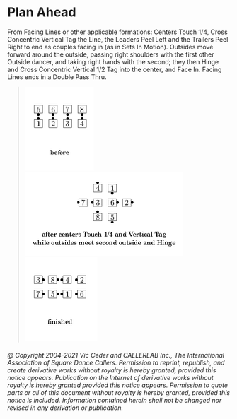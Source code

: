 
# Plan Ahead

From Facing Lines or other applicable formations: Centers Touch
1/4, Cross Concentric Vertical Tag the Line, the Leaders Peel Left
and the Trailers Peel Right to end as couples facing in (as in Sets
In Motion). Outsides move forward around the outside, passing right
shoulders with the first other Outside dancer, and taking right hands
with the second; they then Hinge and Cross Concentric Vertical 1/2
Tag into the center, and Face In. Facing Lines ends in a Double Pass
Thru.

> 
> ![alt](plan_ahead-1.png)
> ![alt](plan_ahead-2.png)
> ![alt](plan_ahead-3.png)
> 

###### @ Copyright 2004-2021 Vic Ceder and CALLERLAB Inc., The International Association of Square Dance Callers. Permission to reprint, republish, and create derivative works without royalty is hereby granted, provided this notice appears. Publication on the Internet of derivative works without royalty is hereby granted provided this notice appears. Permission to quote parts or all of this document without royalty is hereby granted, provided this notice is included. Information contained herein shall not be changed nor revised in any derivation or publication.
